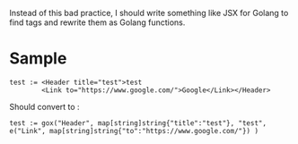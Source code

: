 Instead of this bad practice, I should write something like JSX for Golang to find tags and rewrite them as Golang functions.

# Sample

```
test := <Header title="test">test 
        <Link to="https://www.google.com/">Google</Link></Header>
```
Should convert to :

```
test := gox("Header", map[string]string{"title":"test"}, "test", e("Link", map[string]string{"to":"https://www.google.com/"}) )
```